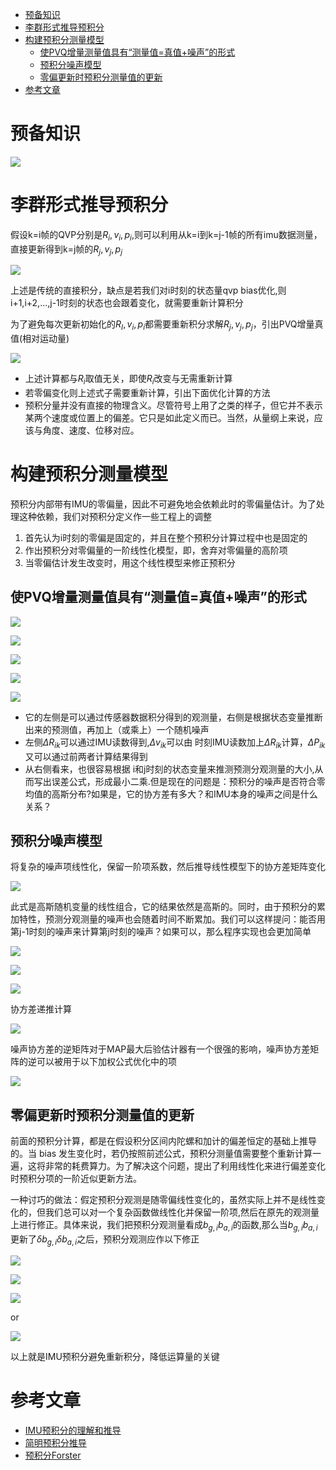 - [预备知识](#预备知识)
- [李群形式推导预积分](#李群形式推导预积分)
- [构建预积分测量模型](#构建预积分测量模型)
  - [使PVQ增量测量值具有“测量值=真值+噪声”的形式](#使pvq增量测量值具有测量值真值噪声的形式)
  - [预积分噪声模型](#预积分噪声模型)
  - [零偏更新时预积分测量值的更新](#零偏更新时预积分测量值的更新)
- [参考文章](#参考文章)


# 预备知识

![](./img/imu_preintegration_2/img3.png)

# 李群形式推导预积分

假设k=i帧的QVP分别是$R_i, v_i, p_i$,则可以利用从k=i到k=j-1帧的所有imu数据测量，直接更新得到k=j帧的$R_j, v_j, p_j$

![](./img/imu_preintegration_2/img1.png)

上述是传统的直接积分，缺点是若我们对i时刻的状态量qvp bias优化,则i+1,i+2,...,j-1时刻的状态也会跟着变化，就需要重新计算积分

为了避免每次更新初始化的$R_I, v_i, p_i$都需要重新积分求解$R_j, v_j, p_j$，引出PVQ增量真值(相对运动量)

![](./img/imu_preintegration_2/img2.png)

- 上述计算都与$R_i$取值无关，即使$R_i$改变与无需重新计算
- 若零偏变化则上述式子需要重新计算，引出下面优化计算的方法
- 预积分量并没有直接的物理含义。尽管符号上用了之类的样子，但它并不表示某两个速度或位置上的偏差。它只是如此定义而已。当然，从量纲上来说，应该与角度、速度、位移对应。

# 构建预积分测量模型

预积分内部带有IMU的零偏量，因此不可避免地会依赖此时的零偏量估计。为了处理这种依赖，我们对预积分定义作一些工程上的调整

1. 首先认为i时刻的零偏是固定的，并且在整个预积分计算过程中也是固定的
2. 作出预积分对零偏量的一阶线性化模型，即，舍弃对零偏量的高阶项
3. 当零偏估计发生改变时，用这个线性模型来修正预积分


## 使PVQ增量测量值具有“测量值=真值+噪声”的形式

![](./img/imu_preintegration_2/img4.png)

![](./img/imu_preintegration_2/img5.png)

![](./img/imu_preintegration_2/img6.png)

![](./img/imu_preintegration_2/img7.png)

![](./img/imu_preintegration_2/img8.png)

- 它的左侧是可以通过传感器数据积分得到的观测量，右侧是根据状态变量推断出来的预测值，再加上（或乘上）一个随机噪声
- 左侧$\Delta R_{ik}$可以通过IMU读数得到,$\Delta v_{ik}$可以由 
 时刻IMU读数加上$\Delta R_{ik}$计算，$\Delta P_{ik}$又可以通过前两者计算结果得到
- 从右侧看来，也很容易根据 i和j时刻的状态变量来推测预测分观测量的大小,从而写出误差公式，形成最小二乘.但是现在的问题是：预积分的噪声是否符合零均值的高斯分布?如果是，它的协方差有多大？和IMU本身的噪声之间是什么关系？

## 预积分噪声模型

将复杂的噪声项线性化，保留一阶项系数，然后推导线性模型下的协方差矩阵变化

![](./img/imu_preintegration_2/img9.png)

此式是高斯随机变量的线性组合，它的结果依然是高斯的。同时，由于预积分的累加特性，预测分观测量的噪声也会随着时间不断累加。我们可以这样提问：能否用第j-1时刻的噪声来计算第j时刻的噪声？如果可以，那么程序实现也会更加简单

![](./img/imu_preintegration_2/img10.png)

![](./img/imu_preintegration_2/img11.png)

![](./img/imu_preintegration_2/img12.png)

协方差递推计算

![](./img/imu_preintegration_2/img14.png)

噪声协方差的逆矩阵对于MAP最大后验估计器有一个很强的影响，噪声协方差矩阵的逆可以被用于以下加权公式优化中的项

![](./img/imu_preintegration_2/img13.png)

## 零偏更新时预积分测量值的更新

前面的预积分计算，都是在假设积分区间内陀螺和加计的偏差恒定的基础上推导的。当 bias 发生变化时，若仍按照前述公式，预积分测量值需要整个重新计算一遍，这将非常的耗费算力。为了解决这个问题，提出了利用线性化来进行偏差变化时预积分项的一阶近似更新方法。

一种讨巧的做法：假定预积分观测是随零偏线性变化的，虽然实际上并不是线性变化的，但我们总可以对一个复杂函数做线性化并保留一阶项,然后在原先的观测量上进行修正。具体来说，我们把预积分观测量看成$b_{g,i} b_{a,i}$的函数,那么当$b_{g,i} b_{a,i}$更新了$\delta b_{g,i} \delta b_{a,i}$之后，预积分观测应作以下修正

![](./img/imu_preintegration_2/img15.png)

![](./img/imu_preintegration_2/img16.png)

![](./img/imu_preintegration_2/img17.png)

or

![](./img/imu_preintegration_2/img18.png)

以上就是IMU预积分避免重新积分，降低运算量的关键

# 参考文章

- [IMU预积分的理解和推导](https://zhuanlan.zhihu.com/p/473227932)
- [简明预积分推导](https://zhuanlan.zhihu.com/p/388859808)
- [预积分Forster](https://zhuanlan.zhihu.com/p/635496502)